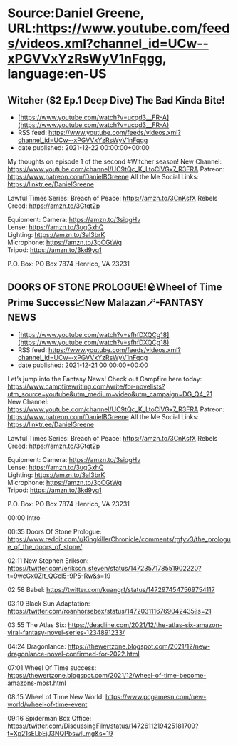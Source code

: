# Source:Daniel Greene, URL:https://www.youtube.com/feeds/videos.xml?channel_id=UCw--xPGVVxYzRsWyV1nFqgg, language:en-US

## Witcher (S2 Ep.1 Deep Dive) The Bad Kinda Bite!
 - [https://www.youtube.com/watch?v=ucqd3__FR-A](https://www.youtube.com/watch?v=ucqd3__FR-A)
 - RSS feed: https://www.youtube.com/feeds/videos.xml?channel_id=UCw--xPGVVxYzRsWyV1nFqgg
 - date published: 2021-12-22 00:00:00+00:00

My thoughts on episode 1 of the second #Witcher season! 
New Channel: https://www.youtube.com/channel/UC9tQc_K_LtoCiVGx7_R3FRA
Patreon: https://www.patreon.com/DanielBGreene 
All the Me Social Links: https://linktr.ee/DanielGreene

Lawful Times Series: 
Breach of Peace: https://amzn.to/3CnKsfX
Rebels Creed: https://amzn.to/3Gtqt2p

Equipment: 
Camera: https://amzn.to/3siqgHv  
Lense: https://amzn.to/3ugGxhQ  
Lighting: https://amzn.to/3aI3brK  
Microphone: https://amzn.to/3pCGtWg  
Tripod: https://amzn.to/3kd9yq1  

P.O. Box: PO Box 7874 Henrico, VA 23231

## DOORS OF STONE PROLOGUE!🪨Wheel of Time Prime Success📈New Malazan🪄-FANTASY NEWS
 - [https://www.youtube.com/watch?v=sfhfDXQCg18](https://www.youtube.com/watch?v=sfhfDXQCg18)
 - RSS feed: https://www.youtube.com/feeds/videos.xml?channel_id=UCw--xPGVVxYzRsWyV1nFqgg
 - date published: 2021-12-21 00:00:00+00:00

Let’s jump into the Fantasy News! 
Check out Campfire here today: https://www.campfirewriting.com/write/for-novelists?utm_source=youtube&utm_medium=video&utm_campaign=DG_Q4_21  
New Channel: https://www.youtube.com/channel/UC9tQc_K_LtoCiVGx7_R3FRA
Patreon: https://www.patreon.com/DanielBGreene 
All the Me Social Links: https://linktr.ee/DanielGreene

Lawful Times Series: 
Breach of Peace: https://amzn.to/3CnKsfX
Rebels Creed: https://amzn.to/3Gtqt2p

Equipment: 
Camera: https://amzn.to/3siqgHv  
Lense: https://amzn.to/3ugGxhQ  
Lighting: https://amzn.to/3aI3brK  
Microphone: https://amzn.to/3pCGtWg  
Tripod: https://amzn.to/3kd9yq1  

P.O. Box: PO Box 7874 Henrico, VA 23231

00:00 Intro

00:35 Doors Of Stone Prologue: https://www.reddit.com/r/KingkillerChronicle/comments/rgfyv3/the_prologue_of_the_doors_of_stone/ 

02:11 New Stephen Erikson: https://twitter.com/erikson_steven/status/1472357178551902220?t=9wcGx0ZIt_QGcl5-9P5-Rw&s=19 

02:58 Babel: https://twitter.com/kuangrf/status/1472974547569754117 

03:10 Black Sun Adaptation: https://twitter.com/roanhorsebex/status/1472031116769042435?s=21 

03:55 The Atlas Six: https://deadline.com/2021/12/the-atlas-six-amazon-viral-fantasy-novel-series-1234891233/ 

04:24 Dragonlance: https://thewertzone.blogspot.com/2021/12/new-dragonlance-novel-confirmed-for-2022.html 

07:01 Wheel Of Time success: https://thewertzone.blogspot.com/2021/12/wheel-of-time-become-amazons-most.html 

08:15 Wheel of Time New World: https://www.pcgamesn.com/new-world/wheel-of-time-event 

09:16 Spiderman Box Office: https://twitter.com/DiscussingFilm/status/1472611219425181709?t=Xp21sELbEjJ3NQPbswILmg&s=19


